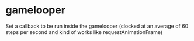 gamelooper
==========

Set a callback to be run inside the gamelooper (clocked at an average of 60 steps per second and kind of works like requestAnimationFrame)
